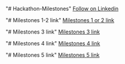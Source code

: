 "# Hackathon-Milestones" 
[Follow on Linkedin](https://www.linkedin.com/in/muhammad-rohan-mirza/)

"# Milestones 1-2 link"
[Milestones 1 or 2 link](https://milestone-1-to-2-6sg4zjekl-rohan-mirzas-projects.vercel.app)

"# Milestones 3 link"
[Milestones 3 link]()

"# Milestones 4 link"
[Milestones 4 link]()

"# Milestones 5 link"
[Milestones 5 link]()
